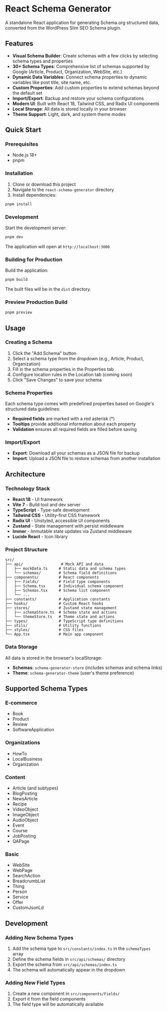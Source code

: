 # React Schema Generator

A standalone React application for generating Schema.org structured data, converted from the WordPress Slim SEO Schema plugin.

## Features

- **Visual Schema Builder**: Create schemas with a few clicks by selecting schema types and properties
- **30+ Schema Types**: Comprehensive list of schemas supported by Google (Article, Product, Organization, WebSite, etc.)
- **Dynamic Data Variables**: Connect schema properties to dynamic variables like post title, site name, etc.
- **Custom Properties**: Add custom properties to extend schemas beyond the default set
- **Import/Export**: Backup and restore your schema configurations
- **Modern UI**: Built with React 18, Tailwind CSS, and Radix UI components
- **Local Storage**: All data is stored locally in your browser
- **Theme Support**: Light, dark, and system theme modes

## Quick Start

### Prerequisites

- Node.js 18+
- pnpm

### Installation

1. Clone or download this project
2. Navigate to the `react-schema-generator` directory
3. Install dependencies:

```bash
pnpm install
```

### Development

Start the development server:

```bash
pnpm dev
```

The application will open at `http://localhost:3000`

### Building for Production

Build the application:

```bash
pnpm build
```

The built files will be in the `dist` directory.

### Preview Production Build

```bash
pnpm preview
```

## Usage

### Creating a Schema

1. Click the "Add Schema" button
2. Select a schema type from the dropdown (e.g., Article, Product, Organization)
3. Fill in the schema properties in the Properties tab
4. Configure location rules in the Location tab (coming soon)
5. Click "Save Changes" to save your schema

### Schema Properties

Each schema type comes with predefined properties based on Google's structured data guidelines:

- **Required fields** are marked with a red asterisk (\*)
- **Tooltips** provide additional information about each property
- **Validation** ensures all required fields are filled before saving

### Import/Export

- **Export**: Download all your schemas as a JSON file for backup
- **Import**: Upload a JSON file to restore schemas from another installation

## Architecture

### Technology Stack

- **React 18** - UI framework
- **Vite 7** - Build tool and dev server
- **TypeScript** - Type-safe development
- **Tailwind CSS** - Utility-first CSS framework
- **Radix UI** - Unstyled, accessible UI components
- **Zustand** - State management with persist middleware
- **Immer** - Immutable state updates via Zustand middleware
- **Lucide React** - Icon library

### Project Structure

```
src/
├── api/                 # Mock API and data
│   ├── mockData.ts     # Static data and schema types
│   └── schemas/        # Schema field definitions
├── components/         # React components
│   ├── Fields/         # Field type components
│   ├── Schema.tsx      # Individual schema component
│   ├── Schemas.tsx     # Schema list component
│   └── ...
├── constants/          # Application constants
├── hooks/              # Custom React hooks
├── stores/             # Zustand state management
│   ├── schemaStore.ts  # Schema state and actions
│   └── themeStore.ts   # Theme state and actions
├── types/              # TypeScript type definitions
├── utils/              # Utility functions
├── styles/             # CSS files
└── App.tsx             # Main app component
```

### Data Storage

All data is stored in the browser's localStorage:

- **Schemas**: `schema-generator-store` (includes schemas and schema links)
- **Theme**: `schema-generator-theme` (user's theme preference)

## Supported Schema Types

### E-commerce

- Book
- Product
- Review
- SoftwareApplication

### Organizations

- HowTo
- LocalBusiness
- Organization

### Content

- Article (and subtypes)
- BlogPosting
- NewsArticle
- Recipe
- VideoObject
- ImageObject
- AudioObject
- Event
- Course
- JobPosting
- QAPage

### Basic

- WebSite
- WebPage
- SearchAction
- BreadcrumbList
- Thing
- Person
- Service
- Offer
- CustomJsonLd

## Development

### Adding New Schema Types

1. Add the schema type to `src/constants/index.ts` in the `schemaTypes` array
2. Define the schema fields in `src/api/schemas/` directory
3. Export the schema from `src/api/schemas/index.ts`
4. The schema will automatically appear in the dropdown

### Adding New Field Types

1. Create a new component in `src/components/Fields/`
2. Export it from the field components
3. The field type will be automatically available
